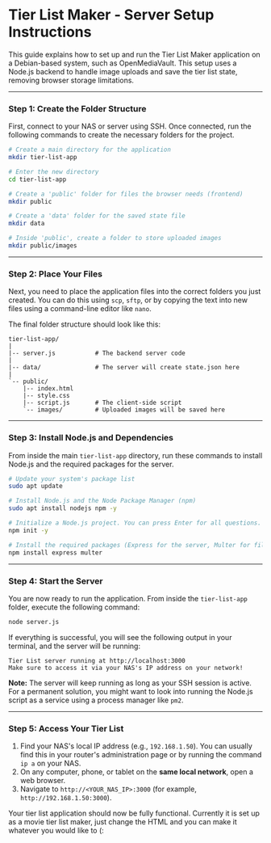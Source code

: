 # Tier List Maker - Server Setup Instructions

This guide explains how to set up and run the Tier List Maker application on a Debian-based system, such as OpenMediaVault. This setup uses a Node.js backend to handle image uploads and save the tier list state, removing browser storage limitations.

---

### **Step 1: Create the Folder Structure**

First, connect to your NAS or server using SSH. Once connected, run the following commands to create the necessary folders for the project.

```bash
# Create a main directory for the application
mkdir tier-list-app

# Enter the new directory
cd tier-list-app

# Create a 'public' folder for files the browser needs (frontend)
mkdir public

# Create a 'data' folder for the saved state file
mkdir data

# Inside 'public', create a folder to store uploaded images
mkdir public/images
```

---

### **Step 2: Place Your Files**

Next, you need to place the application files into the correct folders you just created. You can do this using `scp`, `sftp`, or by copying the text into new files using a command-line editor like `nano`.

The final folder structure should look like this:

```
tier-list-app/
|
|-- server.js           # The backend server code
|
|-- data/               # The server will create state.json here
|
`-- public/
    |-- index.html
    |-- style.css
    |-- script.js       # The client-side script
    `-- images/         # Uploaded images will be saved here
```

---

### **Step 3: Install Node.js and Dependencies**

From inside the main `tier-list-app` directory, run these commands to install Node.js and the required packages for the server.

```bash
# Update your system's package list
sudo apt update

# Install Node.js and the Node Package Manager (npm)
sudo apt install nodejs npm -y

# Initialize a Node.js project. You can press Enter for all questions.
npm init -y

# Install the required packages (Express for the server, Multer for file uploads)
npm install express multer
```

---

### **Step 4: Start the Server**

You are now ready to run the application. From inside the `tier-list-app` folder, execute the following command:

```bash
node server.js
```

If everything is successful, you will see the following output in your terminal, and the server will be running:

```
Tier List server running at http://localhost:3000
Make sure to access it via your NAS's IP address on your network!
```

**Note:** The server will keep running as long as your SSH session is active. For a permanent solution, you might want to look into running the Node.js script as a service using a process manager like `pm2`.

---

### **Step 5: Access Your Tier List**

1.  Find your NAS's local IP address (e.g., `192.168.1.50`). You can usually find this in your router's administration page or by running the command `ip a` on your NAS.
2.  On any computer, phone, or tablet on the **same local network**, open a web browser.
3.  Navigate to `http://<YOUR_NAS_IP>:3000` (for example, `http://192.168.1.50:3000`).

Your tier list application should now be fully functional. Currently it is set up as a movie tier list maker, just change the HTML and you can make it whatever you would like to (:
